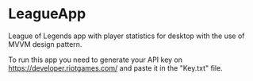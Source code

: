 # LeagueApp
League of Legends app with player statistics for desktop with the use of MVVM design pattern.

To run this app you need to generate your API key on https://developer.riotgames.com/ and paste it in the "Key.txt" file.
